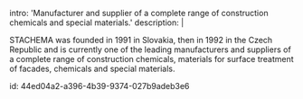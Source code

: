 intro: 'Manufacturer and supplier of a complete range of construction chemicals and special materials.'
description: |
  <p>STACHEMA was founded in 1991 in Slovakia, then in 1992 in the Czech Republic and is currently one of the leading manufacturers and suppliers of a complete range of construction chemicals, materials for surface treatment of facades, chemicals and special materials.
  </p>
  
id: 44ed04a2-a396-4b39-9374-027b9adeb3e6
